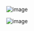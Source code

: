 
![image](https://github.com/Trushali29/Data-Engineering/assets/84562990/c595a674-8ad1-4f99-9cf7-7ca5452aa896)



![image](https://github.com/Trushali29/Data-Engineering/assets/84562990/347a3933-4e1b-4cc2-95d9-60e8fc80ef5d)



